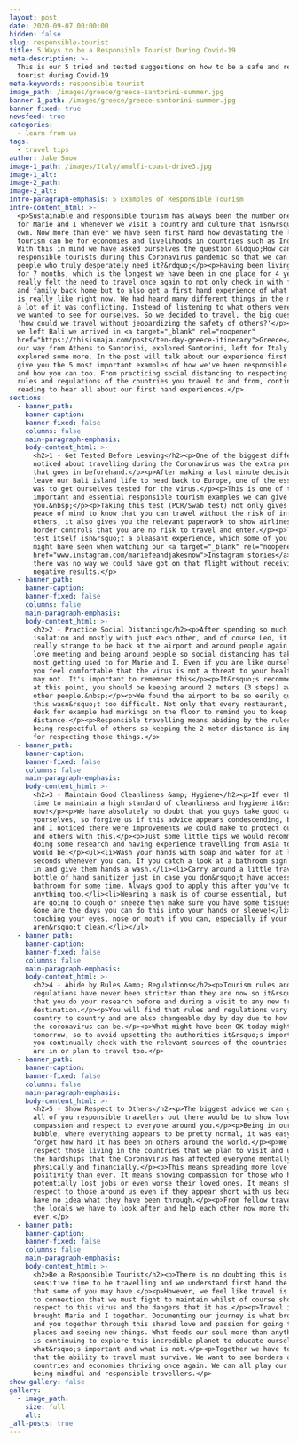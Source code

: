 ```yaml
---
layout: post
date: 2020-09-07 00:00:00
hidden: false
slug: responsible-tourist
title: 5 Ways to be a Responsible Tourist During Covid-19
meta-description: >-
  This is our 5 tried and tested suggestions on how to be a safe and responsible
  tourist during Covid-19
meta-keywords: responsible tourist
image_path: /images/greece/greece-santorini-summer.jpg
banner-1_path: /images/greece/greece-santorini-summer.jpg
banner-fixed: true
newsfeed: true
categories:
  - learn from us
tags:
  - travel tips
author: Jake Snow
image-1_path: /images/Italy/amalfi-coast-drive3.jpg
image-1_alt:
image-2_path:
image-2_alt:
intro-paragraph-emphasis: 5 Examples of Responsible Tourism
intro-content_html: >-
  <p>Sustainable and responsible tourism has always been the number one priority
  for Marie and I whenever we visit a country and culture that isn&rsquo;t our
  own. Now more than ever we have seen first hand how devastating the lack of
  tourism can be for economies and livelihoods in countries such as Indonesia.
  With this in mind we have asked ourselves the question &ldquo;How can we be
  responsible tourists during this Coronavirus pandemic so that we can support
  people who truly desperately need it?&rdquo;</p><p>Having been living in Bali
  for 7 months, which is the longest we have been in one place for 4 years. We
  really felt the need to travel once again to not only check in with friends
  and family back home but to also get a first hand experience of what tourism
  is really like right now. We had heard many different things in the media and
  a lot of it was conflicting. Instead of listening to what others were saying,
  we wanted to see for ourselves. So we decided to travel, the big question was
  'how could we travel without jeopardizing the safety of others?'</p><p>Since
  we left Bali we arrived in <a target="_blank" rel="noopener"
  href="https://thisismaja.com/posts/ten-day-greece-itinerary">Greece</a>, made
  our way from Athens to Santorini, explored Santorini, left for Italy and then
  explored some more. In the post will talk about our experience first hand and
  give you the 5 most important examples of how we've been responsible tourists
  and how you can too. From practicing social distancing to respecting the laws,
  rules and regulations of the countries you travel to and from, continue
  reading to hear all about our first hand experiences.</p>
sections:
  - banner_path:
    banner-caption:
    banner-fixed: false
    columns: false
    main-paragraph-emphasis:
    body-content_html: >-
      <h2>1 - Get Tested Before Leaving</h2><p>One of the biggest differences we
      noticed about travelling during the Coronavirus was the extra preparation
      that goes in beforehand.</p><p>After making a last minute decision to
      leave our Bali island life to head back to Europe, one of the essentials
      was to get ourselves tested for the virus.</p><p>This is one of the most
      important and essential responsible tourism examples we can give
      you.&nbsp;</p><p>Taking this test (PCR/Swab test) not only gives you the
      peace of mind to know that you can travel without the risk of infecting
      others, it also gives you the relevant paperwork to show airlines and
      border controls that you are no risk to travel and enter.</p><p>Taking the
      test itself isn&rsquo;t a pleasant experience, which some of you guys
      might have seen when watching our <a target="_blank" rel="noopener"
      href="www.instagram.com/mariefeandjakesnow">Instagram stories</a>, but
      there was no way we could have got on that flight without receiving those
      negative results.</p>
  - banner_path:
    banner-caption:
    banner-fixed: false
    columns: false
    main-paragraph-emphasis:
    body-content_html: >-
      <h2>2 - Practice Social Distancing</h2><p>After spending so much time in
      isolation and mostly with just each other, and of course Leo, it was
      really strange to be back at the airport and around people again.</p><p>We
      love meeting and being around people so social distancing has taken the
      most getting used to for Marie and I. Even if you are like ourselves and
      you feel comfortable that the virus is not a threat to your health, others
      may not. It's important to remember this</p><p>It&rsquo;s recommended that
      at this point, you should be keeping around 2 meters (3 steps) away from
      other people.&nbsp;</p><p>We found the airport to be so eerily quiet that
      this wasn&rsquo;t too difficult. Not only that every restaurant, store or
      desk for example had markings on the floor to remind you to keep your
      distance.</p><p>Responsible travelling means abiding by the rules and
      being respectful of others so keeping the 2 meter distance is important
      for respecting those things.</p>
  - banner_path:
    banner-caption:
    banner-fixed: false
    columns: false
    main-paragraph-emphasis:
    body-content_html: >-
      <h2>3 - Maintain Good Cleanliness &amp; Hygiene</h2><p>If ever there was a
      time to maintain a high standard of cleanliness and hygiene it&rsquo;s
      now!</p><p>We have absolutely no doubt that you guys take good care of
      yourselves, so forgive us if this advice appears condescending, but Marie
      and I noticed there were improvements we could make to protect ourselves
      and others with this.</p><p>Just some little tips we would recommend after
      doing some research and having experience travelling from Asia to Europe
      would be:</p><ul><li>Wash your hands with soap and water for at least 20
      seconds whenever you can. If you catch a look at a bathroom sign then jump
      in and give them hands a wash.</li><li>Carry around a little travel sized
      bottle of hand sanitizer just in case you don&rsquo;t have access to a
      bathroom for some time. Always good to apply this after you've touched
      anything too.</li><li>Wearing a mask is of course essential, but if you
      are going to cough or sneeze then make sure you have some tissues to hand.
      Gone are the days you can do this into your hands or sleeve!</li><li>Avoid
      touching your eyes, nose or mouth if you can, especially if your hands
      aren&rsquo;t clean.</li></ul>
  - banner_path:
    banner-caption:
    banner-fixed: false
    columns: false
    main-paragraph-emphasis:
    body-content_html: >-
      <h2>4 - Abide by Rules &amp; Regulations</h2><p>Tourism rules and
      regulations have never been stricter than they are now so it&rsquo;s vital
      that you do your research before and during a visit to any new travel
      destination.</p><p>You will find that rules and regulations vary from
      country to country and are also changeable day by day due to how volatile
      the coronavirus can be.</p><p>What might have been OK today might not be
      tomorrow, so to avoid upsetting the authorities it&rsquo;s important that
      you continually check with the relevant sources of the countries that you
      are in or plan to travel too.</p>
  - banner_path:
    banner-caption:
    banner-fixed: false
    columns: false
    main-paragraph-emphasis:
    body-content_html: >-
      <h2>5 - Show Respect to Others</h2><p>The biggest advice we can give to
      all of you responsible travellers out there would be to show love,
      compassion and respect to everyone around you.</p><p>Being in our Bali
      bubble, where everything appears to be pretty normal, it was easy to
      forget how hard it has been on others around the world.</p><p>We have to
      respect those living in the countries that we plan to visit and understand
      the hardships that the Coronavirus has affected everyone mentally,
      physically and financially.</p><p>This means spreading more love and
      positivity than ever. It means showing compassion for those who have
      potentially lost jobs or even worse their loved ones. It means showing
      respect to those around us even if they appear short with us because we
      have no idea what they have been through.</p><p>From fellow travellers to
      the locals we have to look after and help each other now more than
      ever.</p>
  - banner_path:
    banner-caption:
    banner-fixed: false
    columns: false
    main-paragraph-emphasis:
    body-content_html: >-
      <h2>Be a Responsible Tourist</h2><p>There is no doubting this is a super
      sensitive time to be travelling and we understand first hand the fears
      that some of you may have.</p><p>However, we feel like travel is the key
      to connection that we must fight to maintain whilst of course showing
      respect to this virus and the dangers that it has.</p><p>Travel is what
      brought Marie and I together. Documenting our journey is what brought us
      and you together through this shared love and passion for going to new
      places and seeing new things. What feeds our soul more than anything else
      is continuing to explore this incredible planet to educate ourselves on
      what&rsquo;s important and what is not.</p><p>Together we have to ensure
      that the ability to travel must survive. We want to see borders open and
      countries and economies thriving once again. We can all play our part by
      being mindful and responsible travellers.</p>
show-gallery: false
gallery:
  - image_path:
    size: full
    alt:
_all-posts: true
---
```


